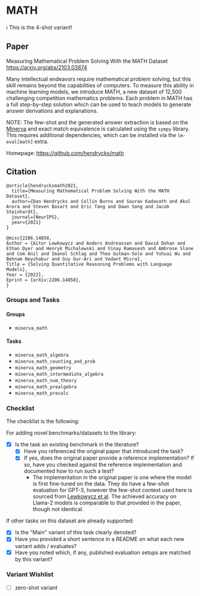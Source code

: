# MATH
ℹ️ This is the 4-shot variant!
## Paper
Measuring Mathematical Problem Solving With the MATH Dataset
https://arxiv.org/abs/2103.03874

Many intellectual endeavors require mathematical problem solving, but this skill remains beyond the capabilities of computers. To measure this ability in machine learning models, we introduce MATH, a new dataset of 12,500 challenging competition mathematics problems. Each problem in MATH has a full step-by-step solution which can be used to teach models to generate answer derivations and explanations.

NOTE: The few-shot and the generated answer extraction is based on the [Minerva](https://arxiv.org/abs/2206.14858) and exact match equivalence is calculated using the `sympy` library. This requires additional dependencies, which can be installed via the `lm-eval[math]` extra.

Homepage: https://github.com/hendrycks/math


## Citation
```
@article{hendrycksmath2021,
  title={Measuring Mathematical Problem Solving With the MATH Dataset},
  author={Dan Hendrycks and Collin Burns and Saurav Kadavath and Akul Arora and Steven Basart and Eric Tang and Dawn Song and Jacob Steinhardt},
  journal={NeurIPS},
  year={2021}
}

@misc{2206.14858,
Author = {Aitor Lewkowycz and Anders Andreassen and David Dohan and Ethan Dyer and Henryk Michalewski and Vinay Ramasesh and Ambrose Slone and Cem Anil and Imanol Schlag and Theo Gutman-Solo and Yuhuai Wu and Behnam Neyshabur and Guy Gur-Ari and Vedant Misra},
Title = {Solving Quantitative Reasoning Problems with Language Models},
Year = {2022},
Eprint = {arXiv:2206.14858},
}
```

### Groups and Tasks

#### Groups

- `minerva_math`

#### Tasks

- `minerva_math_algebra`
- `minerva_math_counting_and_prob`
- `minerva_math_geometry`
- `minerva_math_intermediate_algebra`
- `minerva_math_num_theory`
- `minerva_math_prealgebra`
- `minerva_math_precalc`

### Checklist

The checklist is the following:

For adding novel benchmarks/datasets to the library:
* [x] Is the task an existing benchmark in the literature?
  * [x] Have you referenced the original paper that introduced the task?
  * [x] If yes, does the original paper provide a reference implementation? If so, have you checked against the reference implementation and documented how to run such a test?
    * The implementation in the original paper is one where the model is first fine-tuned on the data. They do have a few-shot evaluation for GPT-3, however the few-shot context used here is sourced from [Lewkowycz et al](https://arxiv.org/abs/2206.14858). The achieved accuracy on Llama-2 models is comparable to that provided in the paper, though not identical.


If other tasks on this dataset are already supported:
* [x] Is the "Main" variant of this task clearly denoted?
* [x] Have you provided a short sentence in a README on what each new variant adds / evaluates?
* [x] Have you noted which, if any, published evaluation setups are matched by this variant?

### Variant Wishlist

- [ ] zero-shot variant
